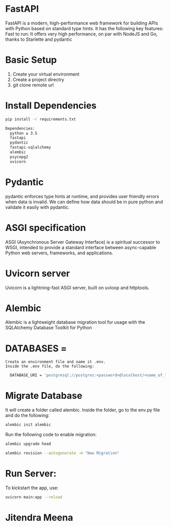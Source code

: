 # FastAPI

FastAPI is a modern, high-performance web framework for building APIs with Python based on standard type hints. It has the following key features: Fast to run: It offers very high performance, on par with NodeJS and Go, thanks to Starlette and pydantic

<!-- # DataBase-Scaling
Scaling in DBMS is the ability to expand the capacity of a database system in order to support larger amounts or requests and/or store more data without sacrificing performance -->


# Basic Setup

1. Create your virtual environment
2. Create a project directry
3. git clone remote url

# Install Dependencies
  ```bash
  pip install -r requirements.txt

  Dependencies:
    python ≥ 3.5
    fastapi
    pydantic
    fastapi-sqlalchemy
    alembic
    psycopg2
    uvicorn
  ```


# Pydantic
pydantic enforces type hints at runtime, and provides user friendly errors when data is invalid. We can define how data should be in pure python and validate it easily with pydantic.

# ASGI specification
ASGI (Asynchronous Server Gateway Interface) is a spiritual successor to WSGI, intended to provide a standard interface between async-capable Python web servers, frameworks, and applications.

# Uvicorn server
Uvicorn is a lightning-fast ASGI server, built on uvloop and httptools.

# Alembic
Alembic is a lightweight database migration tool for usage with the SQLAlchemy Database Toolkit for Python



# DATABASES = 
    Create an environment file and name it .env.
    Inside the .env file, do the following:
    
  ```bash
    DATABASE_URI = 'postgresql://postgres:<password>@localhost/<name_of_the_datbase>'
  ```
 


# Migrate Database
  It will create a folder called alembic. Inside the folder, go to the env.py file and do the following:
  ```bash
  alembic init alembic
  ```
  
  Run the following code to enable migration:

  ```bash
  alembic upgrade head

  alembic revision --autogenerate -m "New Migration"

  ```

# Run Server:
 To kickstart the app, use:

```bash
uvicorn main:app --reload

```

# Jitendra Meena 